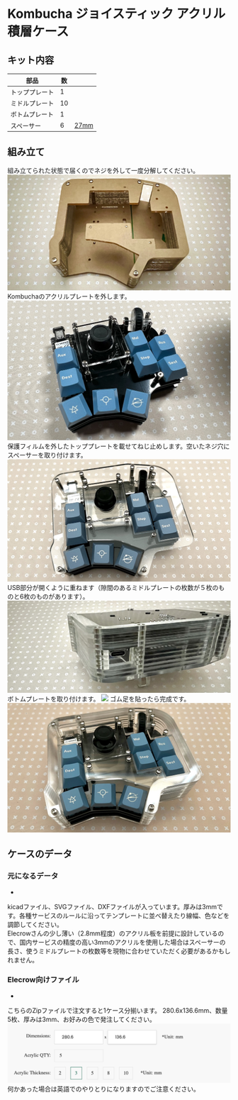 # Kombucha ジョイスティック アクリル積層ケース

## キット内容
|部品|数||
|-|-|-|
|トッププレート|1||
|ミドルプレート|10||
|ボトムプレート|1||
|スペーサー|6|[27mm](https://www.hirosugi-net.co.jp/shop/g/g2418/)|

## 組み立て
組み立てられた状態で届くのでネジを外して一度分解してください。
![](img/IMG_2217.jpeg)
Kombuchaのアクリルプレートを外します。
![](img/IMG_2224.jpeg)
保護フィルムを外したトッププレートを載せてねじ止めします。空いたネジ穴にスペーサーを取り付けます。
![](img/IMG_2231.jpeg)
USB部分が開くように重ねます（隙間のあるミドルプレートの枚数が５枚のものと6枚のものがあります）。
![](img/IMG_2241.jpeg)
ボトムプレートを取り付けます。
![](img/IMG_2248.jpeg)
ゴム足を貼ったら完成です。
![](img/IMG_2251.jpeg)

## ケースのデータ
### 元になるデータ
- 
kicadファイル、SVGファイル、DXFファイルが入っています。厚みは3mmです。各種サービスのルールに沿ってテンプレートに並べ替えたり線幅、色などを調節してください。  
Elecrowさんの少し薄い（2.8mm程度）のアクリル板を前提に設計しているので、国内サービスの精度の高い3mmのアクリルを使用した場合はスペーサーの長さ、使うミドルプレートの枚数等を現物に合わせていただく必要があるかもしれません。

### Elecrow向けファイル
- 
こちらのZipファイルで注文すると1ケース分揃います。
280.6x136.6mm、数量5枚、厚みは3mm、お好みの色で発注してください。
![](img/elecrow.png)
何かあった場合は英語でのやりとりになりますのでご注意ください。
